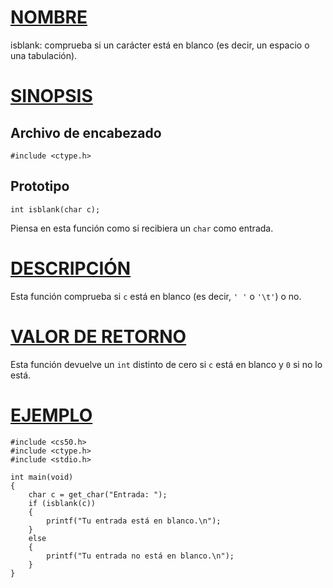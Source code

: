 # [NOMBRE](#nombre)

isblank: comprueba si un carácter está en blanco (es decir, un espacio o una tabulación).

# [SINOPSIS](#sinopsis)

## Archivo de encabezado

    #include <ctype.h>

## Prototipo

    int isblank(char c);

Piensa en esta función como si recibiera un `char` como entrada.

# [DESCRIPCIÓN](#descripción)

Esta función comprueba si `c` está en blanco (es decir, `' '` o `'\t'`) o no.

# [VALOR DE RETORNO](#valor-de-retorno)

Esta función devuelve un `int` distinto de cero si `c` está en blanco y `0` si no lo está.

# [EJEMPLO](#ejemplo)

    #include <cs50.h>
    #include <ctype.h>
    #include <stdio.h>

    int main(void)
    {
        char c = get_char("Entrada: ");
        if (isblank(c))
        {
            printf("Tu entrada está en blanco.\n");
        }
        else
        {
            printf("Tu entrada no está en blanco.\n");
        }
    }